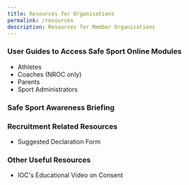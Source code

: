 ```yaml
---
title: Resources for Organisations
permalink: /resources
description: Resources for Member Organisations
---
```

### User Guides to Access Safe Sport Online Modules
* Athletes
* Coaches (NROC only)
* Parents
* Sport Administrators

### Safe Sport Awareness Briefing

### Recruitment Related Resources
* Suggested Declaration Form

### Other Useful Resources
* IOC's Educational Video on Consent